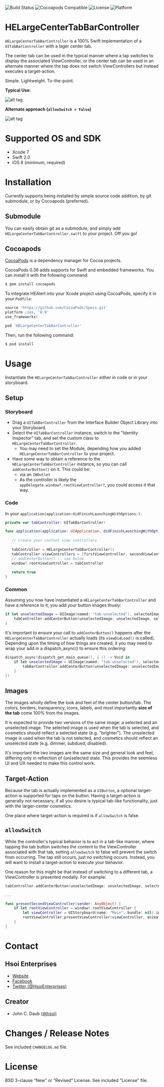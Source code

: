 ![Build Status](https://travis-ci.org/HsoiEnterprises/HELargeCenterTabBarController.svg)
![Cocoapods Compatible](https://img.shields.io/cocoapods/v/HELargeCenterTabBarController.svg)
![License](https://img.shields.io/badge/license-BSD%203--Clause-blue.svg)
![Platform](https://img.shields.io/badge/platform-iOS-lightgrey.svg)


# HELargeCenterTabBarController

`HELargeCenterTabBarController` is a 100% Swift implementation of a `UITabBarController` with a lager center tab.

The center tab can be used in the typical manner where a tap switches to display the associated ViewController, or the center tab can be used in an alternate manner where the tap does not switch ViewControllers but instead executes a target-action.

Simple. Lightweight. To-the-point.

**Typical Use:**

![alt tag](https://raw.githubusercontent.com/HsoiEnterprises/HELargeCenterTabBarController/master/HELargeCenterTabBarController-allowSwitchTrue.gif)


**Alternate approach (`allowSwitch = false`)**

![alt tag](https://raw.githubusercontent.com/HsoiEnterprises/HELargeCenterTabBarController/master/HELargeCenterTabBarController-allowSwitchFalse.gif)


# Supported OS and SDK

- Xcode 7
- Swift 2.0
- iOS 8 (minimum, required)


# Installation

Currently supports being installed by simple source code addition, by git submodule, or by Cocoapods (preferred).


## Submodule

You can easily obtain git as a submodule, and simply add `HELargeCenterTabBarController.swift` to your project. Off you go!

## Cocoapods

[CocoaPods][CocoaPods] is a dependency manager for Cocoa projects.

CocoaPods 0.36 adds supports for Swift and embedded frameworks. You can install it with the following command:

```bash
$ gem install cocoapods
```

To integrate HEAlert into your Xcode project using CocoaPods, specify it in your `Podfile`:

```ruby
source 'https://github.com/CocoaPods/Specs.git'
platform :ios, '8.0'
use_frameworks!

pod 'HELargeCenterTabBarController'
```

Then, run the following command:

```bash
$ pod install
```


# Usage

Instantiate the `HELargeCenterTabBarController` either in code or in your storyboard.

## Setup

### Storyboard

* Drag a `UITabBarController` from the Interface Builder Object Library into your Storyboard.
* Select the `UITabBarController` instance, switch to the "Identity Inspector" tab, and set the custom class to `HELargeCenterTabBarController`.
  * You may need to set the Module, depending how you added `HELargeCenterTabBarController` to your project.
* Have some way to obtain a reference to the `HELargeCenterTabBarController` instance, so you can call `addCenterButton()` on it. This could be:
  * via an `IBOutlet`
  * As the controller is likely the `appDelegate.window?.rootViewController?`, you could access it that way.
  
### Code

In your `application(application:didFinishLaunchingWithOptions:)`:

```swift
private var tabController: UITabBarController!

func application(application: UIApplication, didFinishLaunchingWithOptions launchOptions: [NSObject: AnyObject]?) -> Bool {
   
   // create your content view controllers
   
   tabController = HELargeCenterTabBarController()
   tabController.viewControllers = [firstViewController, secondViewController, thirdViewController]
   // addCenterButton() -- see below
   window?.rootViewController = tabController
   
   return true
}
```

### Common

Assuming you now have instantiated a `HELargeCenterTabBarController` and have a reference to it, you add your button images thusly:

```swift
if let unselectedImage = UIImage(named: "tab-unselected"), selectedImage = UIImage(named: "tab-selected") {
    tabController.addCenterButton(unselectedImage: unselectedImage, selectedImage: selectedImage)
}
```

It's important to ensure your call to `addCenterButton()` happens after the `HELargeCenterTabBarController` actually loads (its `viewDidLoad()` is called). Depending upon the timing of how things are created, it you may need to wrap your add in a dispatch_async() to ensure this ordering:

```swift
dispatch_async(dispatch_get_main_queue(), { () -> Void in
    if let unselectedImage = UIImage(named: "tab-unselected"), selectedImage = UIImage(named: "tab-selected") {
        tabBarController.addCenterButton(unselectedImage: unselectedImage, selectedImage: selectedImage)
    }
})
```


## Images

The images wholly define the look and feel of the center button/tab. The colors, borders, transparency, icons, labels, and most importantly **size of the tab** come 100% from the images.

It is expected to provide two versions of the same image: a selected and an unselected image. The selected image is used when the tab is selected, and cosmetics should reflect a selected state (e.g. "brighter"). The unselected image is used when the tab is not selected, and cosmetics should reflect an unselected state (e.g. dimmer, subdued, disabled).

It's important the two images are the same size and general look and feel, differing only in reflection of (un)selected state. This provides the seemless UI and UX needed to make this control work.


## Target-Action

Because the tab is actually implemented as a `UIButton`, a optional target-action is supported for taps on the button. Having a target-action is generally not necessary, if all you desire is typical tab-like functionality, just with the larger-center cosmetics.

One place where target-action is required is if `allowSwitch` is false.


## `allowSwitch`

While the controller's typical behavior is to act in a tab-like manner, where tapping the tab button switches the content to the ViewController associated with that tab, setting `allowSwitch` to false will prevent the switch from occurring. The tap still occurs, just no switching occurs. Instead, you will want to install a target-action to execute your behavior.

One reason for this might be that instead of switching to a different tab, a ViewController is presented modally. For example:

```swift
tabController.addCenterButton(unselectedImage: unselectedImage, selectedImage: selectedImage, target: self, action: "presentSecondViewController:", allowSwitch: false)

...

func presentSecondViewController(sender: AnyObject) {
    if let rootViewController = window?.rootViewController {
        let viewController = UIStoryboard(name: "Main", bundle: nil).instantiateViewControllerWithIdentifier("modalNavViewController")
        rootViewController.presentViewController(viewController, animated: true, completion: nil)
    }
}

```


# Contact

## Hsoi Enterprises
- [Website][hsoienterprises-website]
- [Facebook][hsoienterprises-facebook]
- [Twitter (@HsoiEnterprises)][hsoienterprises-twitter]

## Creator
- John C. Daub [(@hsoi)][hsoi-twitter]


# Changes / Release Notes

See included `CHANGELOG.md` file.


# License

BSD 3-clause “New” or “Revised” License. See included "License" file.


[hsoienterprises-website]: http://www.hsoienterprises.com
[hsoienterprises-facebook]: https://www.facebook.com/HsoiEnterprises
[hsoienterprises-twitter]: http://twitter.com/hsoienterprises
[hsoi-twitter]: http://twitter.com/hsoi
[cocoapods]: http://cocoapods.org
